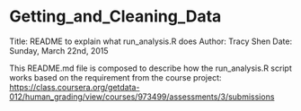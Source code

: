 # Getting_and_Cleaning_Data
Title: README to explain what run_analysis.R does
Author: Tracy Shen
Date: Sunday, March 22nd, 2015

This README.md file is composed to describe how the run_analysis.R script works based on the requirement from the course project: https://class.coursera.org/getdata-012/human_grading/view/courses/973499/assessments/3/submissions

